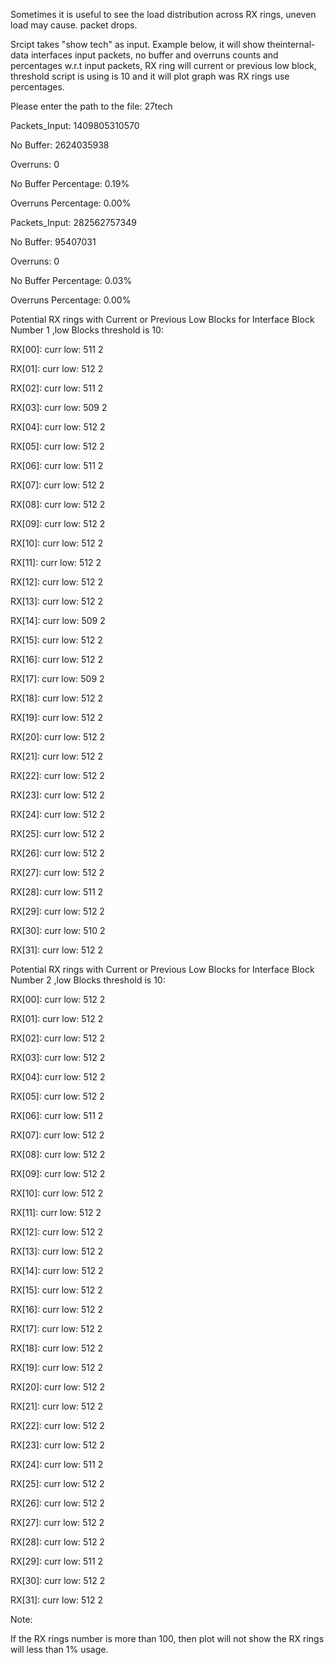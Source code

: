 Sometimes it is useful to see the load distribution across RX rings, uneven load may cause. packet drops.

 

Srcipt takes "show tech" as input. Example below, it will show theinternal-data interfaces  input packets, no buffer and overruns counts and percentages w.r.t input packets, RX ring will current or previous low block, threshold script is using is 10 and it will plot graph was RX rings use percentages.

 

 

Please enter the path to the file: 27tech

Packets_Input: 1409805310570

No Buffer: 2624035938

Overruns: 0

No Buffer Percentage: 0.19%

Overruns Percentage: 0.00%

 

Packets_Input: 282562757349

No Buffer: 95407031

Overruns: 0

No Buffer Percentage: 0.03%

Overruns Percentage: 0.00%

 

Potential RX rings with Current or Previous Low Blocks for Interface Block Number 1 ,low Blocks threshold is 10:

RX[00]: curr low: 511 2

RX[01]: curr low: 512 2

RX[02]: curr low: 511 2

RX[03]: curr low: 509 2

RX[04]: curr low: 512 2

RX[05]: curr low: 512 2

RX[06]: curr low: 511 2

RX[07]: curr low: 512 2

RX[08]: curr low: 512 2

RX[09]: curr low: 512 2

RX[10]: curr low: 512 2

RX[11]: curr low: 512 2

RX[12]: curr low: 512 2

RX[13]: curr low: 512 2

RX[14]: curr low: 509 2

RX[15]: curr low: 512 2

RX[16]: curr low: 512 2

RX[17]: curr low: 509 2

RX[18]: curr low: 512 2

RX[19]: curr low: 512 2

RX[20]: curr low: 512 2

RX[21]: curr low: 512 2

RX[22]: curr low: 512 2

RX[23]: curr low: 512 2

RX[24]: curr low: 512 2

RX[25]: curr low: 512 2

RX[26]: curr low: 512 2

RX[27]: curr low: 512 2

RX[28]: curr low: 511 2

RX[29]: curr low: 512 2

RX[30]: curr low: 510 2

RX[31]: curr low: 512 2

 

Potential RX rings with Current or Previous Low Blocks for Interface Block Number 2 ,low Blocks threshold is 10:

RX[00]: curr low: 512 2

RX[01]: curr low: 512 2

RX[02]: curr low: 512 2

RX[03]: curr low: 512 2

RX[04]: curr low: 512 2

RX[05]: curr low: 512 2

RX[06]: curr low: 511 2

RX[07]: curr low: 512 2

RX[08]: curr low: 512 2

RX[09]: curr low: 512 2

RX[10]: curr low: 512 2

RX[11]: curr low: 512 2

RX[12]: curr low: 512 2

RX[13]: curr low: 512 2

RX[14]: curr low: 512 2

RX[15]: curr low: 512 2

RX[16]: curr low: 512 2

RX[17]: curr low: 512 2

RX[18]: curr low: 512 2

RX[19]: curr low: 512 2

RX[20]: curr low: 512 2

RX[21]: curr low: 512 2

RX[22]: curr low: 512 2

RX[23]: curr low: 512 2

RX[24]: curr low: 511 2

RX[25]: curr low: 512 2

RX[26]: curr low: 512 2

RX[27]: curr low: 512 2

RX[28]: curr low: 512 2

RX[29]: curr low: 511 2

RX[30]: curr low: 512 2

RX[31]: curr low: 512 2




Note:

 

If the RX rings number is more than 100, then plot will not show the RX rings will less than 1% usage. 
